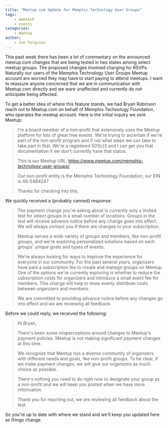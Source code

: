 ```yaml
---
title: "Meetup.com Update for Memphis Technology User Groups"
tags:
    - memtech
    - events
categories:
    - meetup
author:
    - Joe Ferguson
---
```

This past week there has been a lot of commentary on the announced meetup.com changes that are being tested in two states among select meetup groups. The proposed changes involved charging for RSVPs. Naturally our users of the Memphis Technology User Groups Meetup account are worried they may have to start paying to attend meetups. I want to reassure anyone concerned that we are in communication with Meetup.com directly and we ware unaffected and currently do not anticipate being affected.

To get a better idea of where this feature stands, we had Bryan Robinson reach out to Meetup.com on behalf of Memphis Technology Foundation, who operates the meetup account. Here is the initial inquiry we sent Meetup:

<blockquote>
I'm a board member of a non-profit that extensively uses the Meetup platform for lots of great free events. We're trying to ascertain if we're part of the non-profit program and if not what steps we can take to take part in that. We're a registered 501(c)3 and I can get you that documentation if we don't currently have that status.

This is our Meetup URL: https://www.meetup.com/memphis-technology-user-groups/

Our non-profit entity is the Memphis Technology Foundation; our EIN is 46-5484247

Thanks for checking into this,
</blockquote>

We quickly received a (probably canned) response:

<blockquote>
The payment change you're asking about is currently only a limited test for select groups in a small number of locations. Groups in the test will receive advance notice before any change goes into effect. We will always contact you if there are changes to your subscription.

Meetup serves a wide variety of groups and members, like non-profit groups, and we're exploring personalized solutions based on each groups' unique goals and types of events.

We're always looking for ways to improve the experience for everyone in our community. For the past several years, organizers have paid a subscription fee to create and manage groups on Meetup. One of the options we're currently exploring is whether to reduce the subscription costs for organizers and introduce a small event fee for members. This change will help to more evenly distribute costs between organizers and members.

We are committed to providing advance notice before any changes go into effect and we are reviewing all feedback.
</blockquote>

Before we could reply, we received the following:

<blockquote>
Hi Bryan,

There's been some misperceptions around changes to Meetup's payment policies. Meetup is not making significant payment changes at this time. 

We recognize that Meetup has a diverse community of organizers with different needs and goals, like non-profit groups. To be clear, if we make payment changes, we will give our organizers as much choice as possible.

There's nothing you need to do right now to designate your group as a non-profit and we will keep you posted when we have more information.

Thank you for reaching out, we are reviewing all feedback about the test.
</blockquote>

So you're up to date with where we stand and we'll keep you updated here as things change. 
